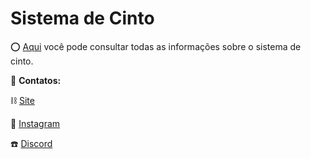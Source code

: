 # Sistema de Cinto

⭕ [Aqui](https://github.com/Wortex-Store/Sistema-de-cinto/wiki/Sistema-de-cinto) você pode consultar todas as informações sobre o sistema de cinto.

📲 **Contatos:**

⛓️ [Site](http://wortexstore.com.br/)

💾 [Instagram](https://instagram.com/wortexstore)

☎️ [Discord](https://discord.gg/wortex)
